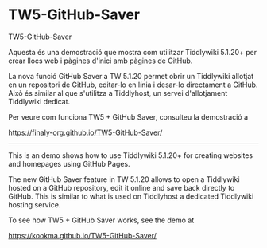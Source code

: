 # TW5-GitHub-Saver

TW5-GitHub-Saver

Aquesta és una demostració que mostra com utilitzar Tiddlywiki 5.1.20+ per crear llocs web i pàgines d'inici amb pàgines de GitHub.

La nova funció GitHub Saver a TW 5.1.20 permet obrir un Tiddlywiki allotjat en un repositori de GitHub, editar-lo en línia i desar-lo directament a GitHub. Això és similar al que s'utilitza a Tiddlyhost, un servei d'allotjament Tiddlywiki dedicat.

Per veure com funciona TW5 + GitHub Saver, consulteu la demostració a

https://finaly-org.github.io/TW5-GitHub-Saver/

---

This is an demo shows how to use Tiddlywiki 5.1.20+ for creating websites and homepages using GitHub Pages.

The new GitHub Saver feature in TW 5.1.20 allows to open a Tiddlywiki hosted on a GitHub repository, edit it online and save back directly to GitHub. This is similar to what is used on Tiddlyhost a dedicated Tiddlywiki hosting service.

To see how TW5 + GitHub Saver works, see the demo at

https://kookma.github.io/TW5-GitHub-Saver/
